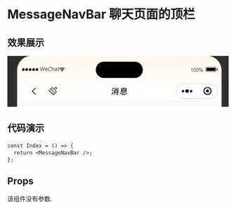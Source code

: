 # MessageNavBar 聊天页面的顶栏

## 效果展示

![alt text](assets/1754566650872image.png)

## 代码演示

```tsx
const Index = () => {
  return <MessageNavBar />;
};
```

## Props

该组件没有参数.
